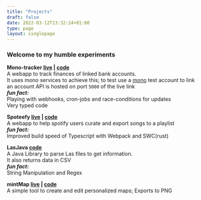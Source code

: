 ```yaml
---
title: "Projects"
draft: false
date: 2022-03-12T13:32:24+01:00
type: page
layout: singlepage
---
```


### Welcome to my humble experiments

**Mono-tracker [live](http://138.68.128.98) | [code](https://github.com/bytrebase/mono-tracker)**  
A webapp to track finances of linked bank accounts.  
It uses mono services to achieve this; to test use a [mono](https://docs.mono.co/docs/sandbox-credentials) test account to link an account 
API is hosted on port `5000` of the live link  
***fun fact:***  
Playing with webhooks, cron-jobs and race-conditions for updates  
Very typed code


**Spoteefy [live](spoteefy.netlify.app) | [code](https://github.com/bytrebase/spoteefy)**  
A webapp to help spotify users curate and export songs to a playlist  
***fun fact:***  
Improved build speed of Typescript with Webpack and SWC(rust)


**LasJava [code](https://github.com/bytrebase/las-java)**  
A Java Library to parse Las files to get information.  
It also returns data in CSV  
***fun fact:***  
String Manipulation and Regex


**mintMap [live](https://mapmint.netlify.app) | [code](https://github.com/bytrebase/mintMap)**  
A simple tool to create and edit personalized maps;
Exports to PNG
